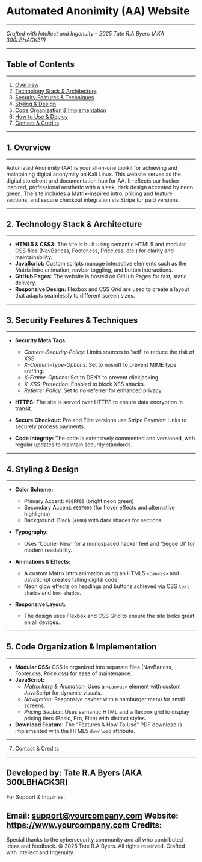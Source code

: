 # Automated Anonimity (AA) Website
----------------------------------
*Crafted with Intellect and Ingenuity – 2025 Tate R.A Byers (AKA 300LBHACK3R)*

---

## Table of Contents
-----------------------
1. [Overview](#overview)
2. [Technology Stack & Architecture](#technology-stack--architecture)
3. [Security Features & Techniques](#security-features--techniques)
4. [Styling & Design](#styling--design)
5. [Code Organization & Implementation](#code-organization--implementation)
6. [How to Use & Deploy](#how-to-use--deploy)
7. [Contact & Credits](#contact--credits)

---

## 1. Overview
---------------
Automated Anonimity (AA) is your all-in-one toolkit for achieving and maintaining digital anonymity on Kali Linux. This website serves as the digital storefront and documentation hub for AA. It reflects our hacker-inspired, professional aesthetic with a sleek, dark design accented by neon green. The site includes a Matrix-inspired intro, pricing and feature sections, and secure checkout integration via Stripe for paid versions.

---

## 2. Technology Stack & Architecture
--------------------------------------
- **HTML5 & CSS3:** The site is built using semantic HTML5 and modular CSS files (NavBar.css, Footer.css, Price.css, etc.) for clarity and maintainability.
- **JavaScript:** Custom scripts manage interactive elements such as the Matrix intro animation, navbar toggling, and button interactions.
- **GitHub Pages:** The website is hosted on GitHub Pages for fast, static delivery.
- **Responsive Design:** Flexbox and CSS Grid are used to create a layout that adapts seamlessly to different screen sizes.

---

## 3. Security Features & Techniques
-------------------------------------
- **Security Meta Tags:**  
  - *Content-Security-Policy:* Limits sources to 'self' to reduce the risk of XSS.  
  - *X-Content-Type-Options:* Set to nosniff to prevent MIME type sniffing.  
  - *X-Frame-Options:* Set to DENY to prevent clickjacking.  
  - *X-XSS-Protection:* Enabled to block XSS attacks.  
  - *Referrer Policy:* Set to no-referrer for enhanced privacy.

- **HTTPS:** The site is served over HTTPS to ensure data encryption in transit.
- **Secure Checkout:** Pro and Elite versions use Stripe Payment Links to securely process payments.
- **Code Integrity:** The code is extensively commented and versioned, with regular updates to maintain security standards.

---

## 4. Styling & Design
----------------------
- **Color Scheme:**  
  - Primary Accent: `#00FF00` (bright neon green)  
  - Secondary Accent: `#00F000` (for hover effects and alternative highlights)  
  - Background: Black (`#000`) with dark shades for sections.

- **Typography:**  
  - Uses 'Courier New' for a monospaced hacker feel and 'Segoe UI' for modern readability.

- **Animations & Effects:**  
  - A custom Matrix intro animation using an HTML5 `<canvas>` and JavaScript creates falling digital code.  
  - Neon glow effects on headings and buttons achieved via CSS `text-shadow` and `box-shadow`.

- **Responsive Layout:**  
  - The design uses Flexbox and CSS Grid to ensure the site looks great on all devices.

---

## 5. Code Organization & Implementation
-----------------------------------------
- **Modular CSS:** CSS is organized into separate files (NavBar.css, Footer.css, Price.css) for ease of maintenance.
- **JavaScript:**  
  - *Matrix Intro & Animation:* Uses a `<canvas>` element with custom JavaScript for dynamic visuals.  
  - *Navigation:* Responsive navbar with a hamburger menu for small screens.  
  - *Pricing Section:* Uses semantic HTML and a flexbox grid to display pricing tiers (Basic, Pro, Elite) with distinct styles.
- **Download Feature:** The "Features & How To Use" PDF download is implemented with the HTML5 `download` attribute.

---

7. Contact & Credits
 ----------------------
Developed by:
Tate R.A Byers (AKA 300LBHACK3R)
-----------------------------
For Support & Inquiries:

Email: support@yourcompany.com
Website: https://www.yourcompany.com
Credits:
------------------------------------
Special thanks to the cybersecurity community and all who contributed ideas and feedback.
© 2025 Tate R.A Byers. All rights reserved.
Crafted with Intellect and Ingenuity.

